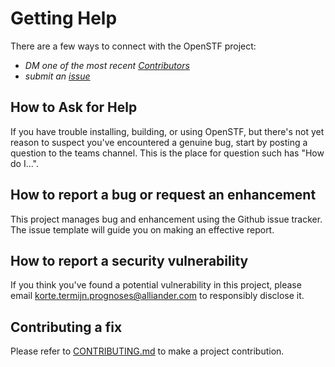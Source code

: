 <!--
SPDX-FileCopyrightText: 2017-2022 Contributors to the OpenSTEF project <korte.termijn.prognoses@alliander.com>

SPDX-License-Identifier: MPL-2.0
-->
# Getting Help

There are a few ways to connect with the OpenSTF project:

* _DM one of the most recent [Contributors](https://github.com/alliander-opensource/openstf/graphs/contributors)_
* _submit an [issue](https://github.com/alliander-opensource/openstf/issues)_

## How to Ask for Help

If you have trouble installing, building, or using OpenSTF, but there's not yet reason to suspect you've encountered a genuine bug,
start by posting a question to the teams channel. This is the place for question such has "How do I...".

## How to report a bug or request an enhancement

This project manages bug and enhancement using the Github issue tracker. The issue template will guide you on making an effective report.

## How to report a security vulnerability

If you think you've found a potential vulnerability in this project, please
email korte.termijn.prognoses@alliander.com to responsibly disclose it.

## Contributing a fix

Please refer to [CONTRIBUTING.md](CONTRIBUTING.md) to make a project contribution.

